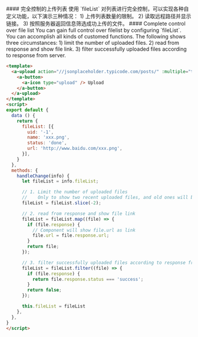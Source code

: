 <cn>
#### 完全控制的上传列表
使用 `fileList` 对列表进行完全控制，可以实现各种自定义功能，以下演示三种情况：
1) 上传列表数量的限制。
2) 读取远程路径并显示链接。
3) 按照服务器返回信息筛选成功上传的文件。
</cn>

<us>
#### Complete control over file list
You can gain full control over filelist by configuring `fileList`. You can accomplish all kinds of customed functions. The following shows three circumstances:
1) limit the number of uploaded files.
2) read from response and show file link.
3) filter successfully uploaded files according to response from server.
</us>

```html
<template>
  <a-upload action="//jsonplaceholder.typicode.com/posts/" :multiple="true" :fileList="fileList" @change="handleChange">
    <a-button>
      <a-icon type="upload" /> Upload
    </a-button>
  </a-upload>
</template>
<script>
export default {
  data () {
    return {
      fileList: [{
        uid: '-1',
        name: 'xxx.png',
        status: 'done',
        url: 'http://www.baidu.com/xxx.png',
      }],
    }
  },
  methods: {
    handleChange(info) {
      let fileList = info.fileList;

      // 1. Limit the number of uploaded files
      //    Only to show two recent uploaded files, and old ones will be replaced by the new
      fileList = fileList.slice(-2);

      // 2. read from response and show file link
      fileList = fileList.map((file) => {
        if (file.response) {
          // Component will show file.url as link
          file.url = file.response.url;
        }
        return file;
      });

      // 3. filter successfully uploaded files according to response from server
      fileList = fileList.filter((file) => {
        if (file.response) {
          return file.response.status === 'success';
        }
        return false;
      });

      this.fileList = fileList
    },
  },
}
</script>
```


